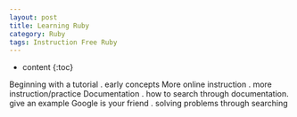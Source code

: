 ```yaml
---
layout: post
title: Learning Ruby
category: Ruby
tags: Instruction Free Ruby
---
```


* content
{:toc}

Beginning with a tutorial
. early concepts
More online instruction
. more instruction/practice
Documentation
. how to search through documentation. give an example
Google is your friend
. solving problems through searching